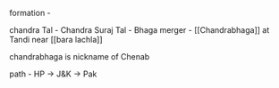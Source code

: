 formation -  

chandra Tal - Chandra
Suraj Tal - Bhaga
merger - [[Chandrabhaga]] at Tandi near [[bara lachla]]

chandrabhaga is nickname of Chenab

path - HP -> J&K -> Pak


